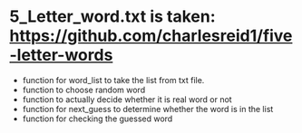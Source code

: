# 5_Letter_word.txt is taken:  https://github.com/charlesreid1/five-letter-words

- function for word_list to take the list from txt file.
- function to choose random word
- function to actually decide whether it is real word or not
- function for next_guess to determine whether the word is in the list
- function for checking the guessed word